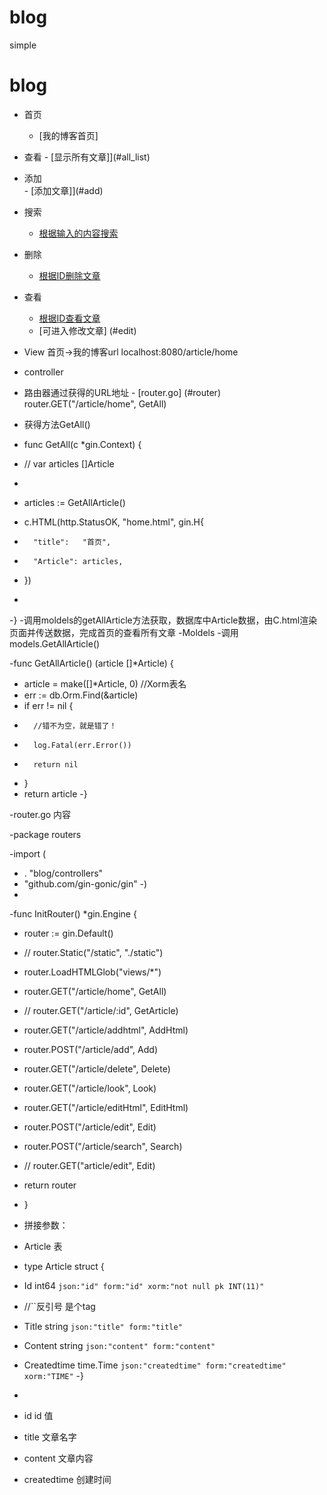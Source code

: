 # blog
simple
# blog
- 首页
	- [我的博客首页]
- 查看
        - [显示所有文章]](#all_list)

- 添加  
         - [添加文章]](#add)

	
- 搜索
	- [根据输入的内容搜索](#search_list)
	
- 删除
	- [根据ID删除文章](#delete)
	
- 查看
	- [根据ID查看文章](#look)
	- [可进入修改文章] (#edit)
- View
首页->我的博客url localhost:8080/article/home
- controller  
- 路由器通过获得的URL地址  - [router.go]  (#router)   router.GET("/article/home", GetAll)
- 获得方法GetAll() 
- func GetAll(c *gin.Context) {
-	// var articles []Article
-
-	articles := GetAllArticle()
-	c.HTML(http.StatusOK, "home.html", gin.H{
-		"title":   "首页",
-		"Article": articles,
-	})
-
-}
-调用moldels的getAllArticle方法获取，数据库中Article数据，由C.html渲染页面并传送数据，完成首页的查看所有文章
-Moldels
-调用models.GetAllArticle()

-func GetAllArticle() (article []*Article) {
-	article = make([]*Article, 0) //Xorm表名
-	err := db.Orm.Find(&article)
-	if err != nil {
-		//错不为空，就是错了！
-		log.Fatal(err.Error())
-		return nil
-	}
-	return article
-}

   





-router.go 内容

-package routers

-import (
-	. "blog/controllers"
-	"github.com/gin-gonic/gin"
-)
-
-func InitRouter() *gin.Engine {
-	router := gin.Default()
-	// router.Static("/static", "./static")
-	router.LoadHTMLGlob("views/*")
-	router.GET("/article/home", GetAll)
-	// router.GET("/article/:id", GetArticle)
-	router.GET("/article/addhtml", AddHtml)
-	router.POST("/article/add", Add)
-	router.GET("/article/delete", Delete)
-	router.GET("/article/look", Look)
-	router.GET("/article/editHtml", EditHtml)
-	router.POST("/article/edit", Edit)
-	router.POST("/article/search", Search)
-	// router.GET("article/edit", Edit)
-	return router
- }
	




- 拼接参数：
- Article 表

- type Article struct {
-	Id int64 `json:"id" form:"id" xorm:"not null pk INT(11)"`
-	//``反引号 是个tag
-	Title       string    `json:"title" form:"title"`
-	Content     string    `json:"content" form:"content"`
-	Createdtime time.Time `json:"createdtime" form:"createdtime" xorm:"TIME"`
-}
-
- id	    id 值
- title	    文章名字
- content	    文章内容
- createdtime 创建时间
